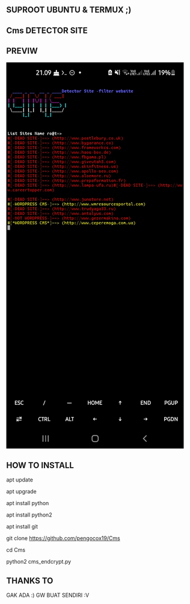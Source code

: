 ## SUPROOT UBUNTU & TERMUX ;)

## Cms DETECTOR SITE

## PREVIW
<img src="https://github.com/pengocox19/Cms/blob/main/Screenshot_20211221-210944_Termux.jpg">


## HOW TO INSTALL
apt update

apt upgrade

apt install python

apt install python2

apt install git

git clone https://github.com/pengocox19/Cms

cd Cms

python2 cms_endcrypt.py


## THANKS TO

GAK ADA :) GW BUAT SENDIRI :V
